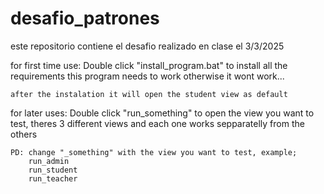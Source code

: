 # desafio_patrones
este repositorio contiene el desafio realizado en clase el 3/3/2025

for first time use:
    Double click "install_program.bat" to install all the requirements this program needs to work
    otherwise it wont work...

    after the instalation it will open the student view as default

for later uses:
    Double click "run_something" to open the view you want to test, theres 3 different
    views and each one works sepparatelly from the others

    PD: change "_something" with the view you want to test, example;
        run_admin
        run_student
        run_teacher
